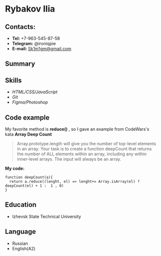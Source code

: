 # Rybakov Ilia
  ## Contacts:
  * **Tel:** +7-963-545-87-58
  * **Telegram:** @ironiqpie
  * **E-mail:** Sk1m1gm@gmail.com
  
  ## Summary

  ## Skills
  * *HTML/CSS/JavaScript*
  * *Git*
  * *Figma/Photoshop*

  ## Code example
  My favorite method is **reduce()** , so I gave an example from CodeWars's kata **Array Deep Count**
>Array.prototype.length will give you the number of top-level elements in an array.
Your task is to create a function deepCount that returns the number of ALL elements within an array, including any within inner-level arrays. The input will always be an array.

**My code:**
````
function deepCount(a){
  return a.reduce((lenght, el) => lenght+= Array.isArray(el) ? deepCount(el) + 1 :  1 , 0)
}
````

  ## Education
  * Izhevsk State Technical University

  ## Language
  * Russian
  * English(A2)